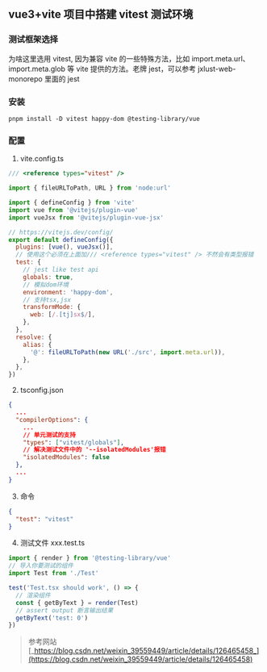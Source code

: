 ## vue3+vite 项目中搭建 vitest 测试环境

### 测试框架选择

为啥这里选用 vitest, 因为兼容 vite 的一些特殊方法，比如 import.meta.url、import.meta.glob 等 vite 提供的方法。老牌 jest，可以参考 jxlust-web-monorepo 里面的 jest

### 安装

```
pnpm install -D vitest happy-dom @testing-library/vue
```

### 配置

1. vite.config.ts

```js
/// <reference types="vitest" />

import { fileURLToPath, URL } from 'node:url'

import { defineConfig } from 'vite'
import vue from '@vitejs/plugin-vue'
import vueJsx from '@vitejs/plugin-vue-jsx'

// https://vitejs.dev/config/
export default defineConfig({
  plugins: [vue(), vueJsx()],
  // 使用这个必须在上面加/// <reference types="vitest" /> 不然会有类型报错
  test: {
    // jest like test api
    globals: true,
    // 模拟dom环境
    environment: 'happy-dom',
    // 支持tsx,jsx
    transformMode: {
      web: [/.[tj]sx$/],
    },
  },
  resolve: {
    alias: {
      '@': fileURLToPath(new URL('./src', import.meta.url)),
    },
  },
})
```

2. tsconfig.json

```json
{
  ...
  "compilerOptions": {
    ...
    // 单元测试的支持
    "types": ["vitest/globals"],
    // 解决测试文件中的 '--isolatedModules'报错
    "isolatedModules": false
  },
  ...
}

```

3. 命令

```json
{
  "test": "vitest"
}
```

4. 测试文件 xxx.test.ts

```ts
import { render } from '@testing-library/vue'
// 导入你要测试的组件
import Test from './Test'

test('Test.tsx should work', () => {
  // 渲染组件
  const { getByText } = render(Test)
  // assert output 断言输出结果
  getByText('test: 0')
})
```

> 参考网站 [_https://blog.csdn.net/weixin_39559449/article/details/126465458_](https://blog.csdn.net/weixin_39559449/article/details/126465458)
